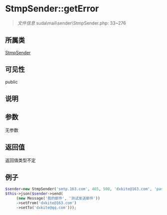# StmpSender::getError



> *文件信息* suda\mail\sender\StmpSender.php: 33~276

## 所属类 

[StmpSender](../StmpSender.md)

## 可见性

 public 

## 说明




## 参数


无参数


## 返回值

返回值类型不定


## 例子

```php
$sender=new StmpSender('smtp.163.com', 465, 500, 'dxkite@163.com', 'password', true);
$this->json($sender->send(
     (new Message('我的邮件', '测试发送邮件'))
     ->setFrom('dxkite@163.com')
     ->setTo('dxkite@qq.com')));
```